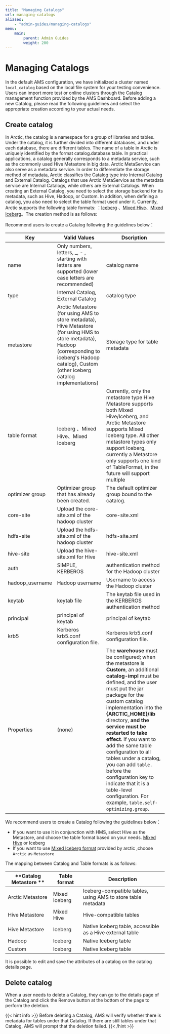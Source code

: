 ```yaml
---
title: "Managing Catalogs"
url: managing-catalogs
aliases:
    - "admin-guides/managing-catalogs"
menu:
    main:
        parent: Admin Guides
        weight: 200
---
```

# Managing Catalogs

In the default AMS configuration, we have initialized a cluster named `local_catalog` based on the local file system for your testing convenience.
Users can import more test or online clusters through the Catalog management function provided by the AMS Dashboard. Before adding a new Catalog,
please read the following guidelines and select the appropriate creation according to your actual needs.


## Create catalog
In Arctic, the catalog is a namespace for a group of libraries and tables. Under the catalog, it is further divided into different databases, and under each database, there are different tables. The name of a table in Arctic is uniquely identified by the format catalog.database.table. In practical applications, a catalog generally corresponds to a metadata service, such as the commonly used Hive Metastore in big data. Arctic MetaService can also serve as a metadata service. In order to differentiate the storage method of metadata, Arctic classifies the Catalog type into Internal Catalog and External Catalog. Catalogs that use Arctic MetaService as the metadata service are Internal Catalogs, while others are External Catalogs. When creating an External Catalog, you need to select the storage backend for its metadata, such as Hive, Hadoop, or Custom.
In addition, when defining a catalog, you also need to select the table format used under it. Currently, Arctic supports the following table formats:
：[Iceberg](../concepts/table-formats.md#iceberg-format) 、[Mixed Hive](../concepts/table-formats.md#mixed-hive-format)、[Mixed Iceberg](../concepts/table-formats.md#mixed-iceberg-format)。The creation method is as follows:

Recommend users to create a Catalog following the guidelines below：

| **Key**         | **Valid Values**                                                                                                                                                                                          | **Dscription**                                                                                                                                                                                                                                                                                      |
|-----------------|-----------------------------------------------------------------------------------------------------------------------------------------------------------------------------------------------------------|-----------------------------------------------------------------------------------------------------------------------------------------------------------------------------------------------------------------------------------------------------------------------------------------------------|
| name            | Only numbers, letters, _, - , starting with letters are supported (lower case letters are recommended)                                                                                                    | catalog name                                                                                                                                                                                                                                                                                        |
| type            | Internal Catalog, External Catalog                                                                                                                                                                        | catalog type                                                                                                                                                                                                                                                                                        |
| metastore       | Arctic Metastore (for using AMS to store metadata), Hive Metastore (for using HMS to store metadata), Hadoop (corresponding to iceberg's Hadoop catalog), Custom (other iceberg catalog implementations)  | Storage type for table metadata                                                                                                                                                                                                                                                                     |
| table format    | Iceberg 、Mixed Hive、Mixed  Iceberg                                                                                                                                                                        | Currently, only the metastore type Hive Metastore supports both Mixed Hive/Iceberg, and Arctic Metastore supports Mixed Iceberg type. All other metastore types only support Iceberg, currently a Metastore only supports one kind of TableFormat, in the future will support multiple              |
| optimizer group | Optimizer group that has already been created.                                                                                                                                                            | The default optimizer group bound to the catalog.                                                                                                                                                                                                                                                   |
| core-site       | Upload the core-site.xml of the hadoop cluster                                                                                                                                                            | core-site.xml                                                                                                                                                                                                                                                                                       |
| hdfs-site       | Upload the hdfs-site.xml of the hadoop cluster                                                                                                                                                            | hdfs-site.xml                                                                                                                                                                                                                                                                                       |
| hive-site       | Upload the hive-site.xml for Hive                                                                                                                                                                         | hive-site.xml                                                                                                                                                                                                                                                                                       |
| auth            | SIMPLE, KERBEROS                                                                                                                                                                                          | authentication method for the Hadoop cluster                                                                                                                                                                                                                                                        |
| hadoop_username | Hadoop username                                                                                                                                                                                           | Username to access the Hadoop cluster                                                                                                                                                                                                                                                               |
| keytab          | keytab file                                                                                                                                                                                               | The keytab file used in the KERBEROS authentication method                                                                                                                                                                                                                                          |
| principal       | principal of keytab                                                                                                                                                                                       | principal of keytab                                                                                                                                                                                                                                                                                 |
| krb5            | Kerberos krb5.conf configuration file.                                                                                                                                                                    | Kerberos krb5.conf configuration file.                                                                                                                                                                                                                                                              |
| Properties      | (none)                                                  | The **warehouse** must be configured; when the metastore is **Custom**, an additional **catalog-impl** must be defined, and the user must put the jar package for the custom catalog implementation into the **{ARCTIC_HOME}/lib** directory, **and the service must be restarted to take effect**. If you want to add the same table configuration to all tables under a catalog, you can add `table.` before the configuration key to indicate that it is a table-level configuration. For example, `table.self-optimizing.group`.|
We recommend users to create a Catalog following the guidelines below：

- If you want to use it in conjunction with HMS, select Hive as the Metastore, and choose the table format based on your needs. [Mixed Hive](../concepts/table-formats.md#Mixed-Hive-format) or Iceberg
- If you want to use  [Mixed Iceberg format](../concepts/table-formats.md#Mixed-Iceberg-format) provided by arctic ,choose `Arctic` as `Metastore`

The mapping between Catalog and Table formats is as follows:

| **Catalog Metastore ** | **Table format**                       | **Description**                               |
| -------------------------- | -------------------------------------- | -------------------------------------- |
| Arctic Metastore           | Mixed Iceberg                          | Iceberg-compatible tables, using AMS to store table metadata |
| Hive Metastore             | Mixed Hive                             | Hive-compatible tables                            |
| Hive Metastore             | Iceberg                                | Native Iceberg table, accessible as a Hive external table |
| Hadoop                     | Iceberg                                | Native Iceberg table                        |
| Custom                     | Iceberg                                | Native Iceberg table                        |

It is possible to edit and save the attributes of a catalog on the catalog details page.

## Delete catalog
When a user needs to delete a Catalog, they can go to the details page of the Catalog and click the Remove button at the bottom of the page to perform the deletion.

{{< hint info >}}
Before deleting a Catalog, AMS will verify whether there is metadata for tables under that Catalog.
If there are still tables under that Catalog, AMS will prompt that the deletion failed.
{{< /hint >}}